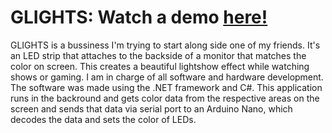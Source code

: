 # GLIGHTS: Watch a demo [here!](https://www.youtube.com/watch?v=8RTGtit4Xts&ab_channel=GLIGHTS)
GLIGHTS is a bussiness I'm trying to start along side one of my friends. It's an LED strip that attaches to the backside of a monitor that matches the color on screen.
This creates a beautiful lightshow effect while watching shows or gaming. I am in charge of all software and hardware development. 
The software was made using the .NET framework and C#. This application runs in the backround and gets color data from the respective areas on the screen and sends that data via serial port to an Arduino Nano, which decodes the data and sets the color of LEDs.  
